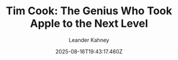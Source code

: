 ---
title: "Tim Cook: The Genius Who Took Apple to the Next Level"
date: "2025-08-16T19:43:17.460Z"
author: "Leander Kahney"
read_year: "NO"
recommendation: '3'
url: /bookshelf/tim-cook-the-genius-who-took-apple-to-the-next-level
---